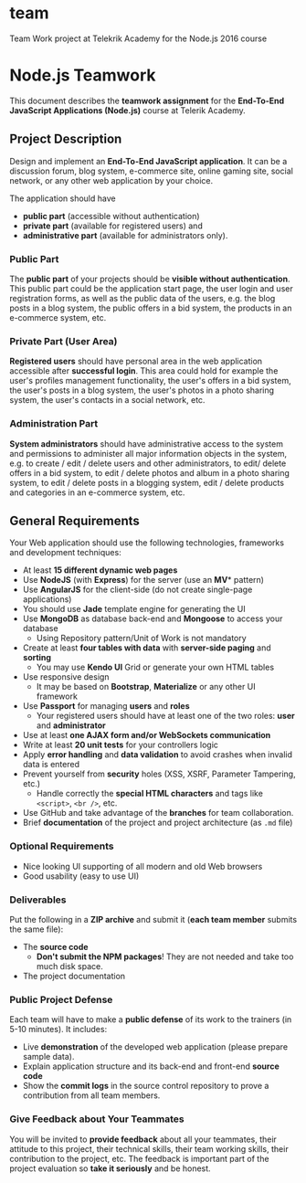 # team
Team Work project at Telekrik Academy for the Node.js 2016 course

# Node.js Teamwork

This document describes the **teamwork assignment** for the **End-To-End JavaScript Applications (Node.js)** course at Telerik Academy.

## Project Description

Design and implement an
**End-To-End JavaScript application**. It can be a discussion forum, blog system, e-commerce site, online gaming site, social network, or any other web application by your choice.

The application should have
* **public part** (accessible without authentication)
* **private part** (available for registered users) and
* **administrative part** (available for administrators only).

### Public Part

The **public part** of your projects should be **visible without authentication**.
This public part could be the application start page, the user login and user registration forms, as well as the public data of the users, e.g. the blog posts in a blog system, the public offers in a bid system, the products in an e-commerce system, etc.

### Private Part (User Area)

**Registered users** should have personal area in the web application accessible after **successful login**.
This area could hold for example the user's profiles management functionality, the user's offers in a bid system, the user's posts in a blog system, the user's photos in a photo sharing system, the user's contacts in a social network, etc.

### Administration Part

**System administrators** should have administrative access to the system and permissions to administer all major information objects in the system, e.g. to create / edit / delete users and other administrators, to edit/ delete offers in a bid system, to edit / delete photos and album in a photo sharing system, to edit / delete posts in a blogging system, edit / delete products and categories in an e-commerce system, etc.

## General Requirements

Your Web application should use the following technologies, frameworks and development techniques:

* At least **15 different dynamic web pages**
* Use **NodeJS** (with **Express**) for the server (use an **MV*** pattern)
* Use **AngularJS** for the client-side (do not create single-page applications)
* You should use **Jade** template engine for generating the UI
* Use **MongoDB** as database back-end and **Mongoose** to access your database
	* Using Repository pattern/Unit of Work is not mandatory
* Create at least **four tables with data** with **server-side paging** and **sorting**
	* You may use **Kendo UI** Grid or generate your own HTML tables
* Use responsive design
	* It may be based on **Bootstrap**, **Materialize** or any other UI framework
* Use **Passport** for managing **users** and **roles**
	* Your registered users should have at least one of the two roles: **user** and **administrator**
* Use at least **one AJAX form and/or WebSockets communication**
* Write at least **20 unit tests** for your controllers logic
* Apply **error handling** and **data validation** to avoid crashes when invalid data is entered
* Prevent yourself from **security** holes (XSS, XSRF, Parameter Tampering, etc.)
	* Handle correctly the **special HTML characters** and tags like `<script>`, `<br />`, etc.
* Use GitHub and take advantage of the **branches** for team collaboration.
* Brief **documentation** of the project and project architecture (as `.md` file)

### Optional Requirements

* Nice looking UI supporting of all modern and old Web browsers
* Good usability (easy to use UI)

### Deliverables

Put the following in a **ZIP archive** and submit it (**each team member** submits the same file):
* The **source code**
	* **Don't submit the NPM packages**! They are not needed and take too much disk space.
* The project documentation

### Public Project Defense

Each team will have to make a **public defense** of its work to the trainers (in 5-10 minutes). It includes:

* Live **demonstration** of the developed web application (please prepare sample data).
* Explain application structure and its back-end and front-end **source code**
* Show the **commit logs** in the source control repository to prove a contribution from all team members.

### Give Feedback about Your Teammates

You will be invited to **provide feedback** about all your teammates, their attitude to this project, their technical skills, their team working skills, their contribution to the project, etc.
The feedback is important part of the project evaluation so **take it seriously** and be honest.
